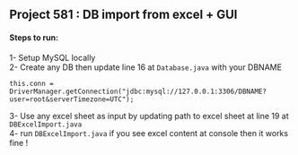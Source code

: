 ## Project 581 : DB import from excel + GUI

#### Steps to run:  
1- Setup MySQL locally  
2- Create any DB then update line 16 at `Database.java` with your DBNAME  
```
this.conn = DriverManager.getConnection("jdbc:mysql://127.0.0.1:3306/DBNAME?user=root&serverTimezone=UTC");

```
3- Use any excel sheet as input by updating path to excel sheet at line 19 at `DBExcelImport.java`  
4- run `DBExcelImport.java` if you see excel content at console then it works fine !   